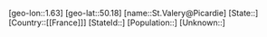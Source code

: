 ﻿---
location: [50.18,1.63]
type: City
tags:
- geo/City


SpocWebEntityId: 34496
isDeleted: false
confidential: public

---
[geo-lon::1.63]
[geo-lat::50.18]
[name::St.Valery@Picardie]
[State::]
[Country::[[France]]]
[StateId::]
[Population::]
[Unknown::]

